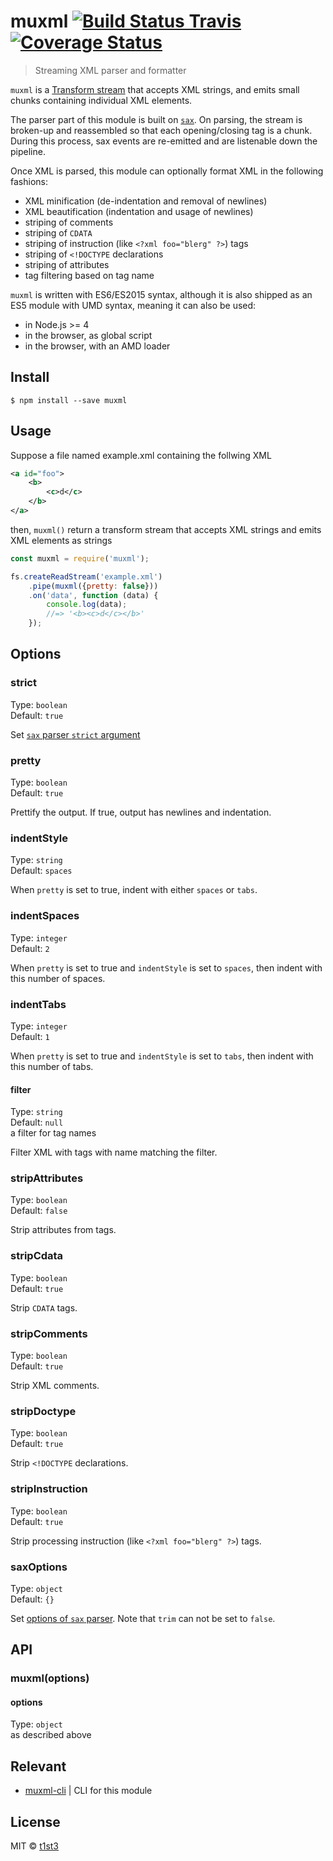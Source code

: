 # muxml [![Build Status Travis](https://travis-ci.org/t1st3/muxml.svg?branch=master)](https://travis-ci.org/t1st3/muxml) [![Coverage Status](https://coveralls.io/repos/github/t1st3/muxml/badge.svg?branch=master)](https://coveralls.io/github/t1st3/muxml?branch=master)

> Streaming XML parser and formatter

`muxml` is a [Transform stream](https://nodejs.org/api/stream.html#stream_duplex_and_transform_streams) that accepts XML strings, and emits small chunks containing individual XML elements.

The parser part of this module is built on [`sax`](https://www.npmjs.com/package/sax).
On parsing, the stream is broken-up and reassembled so that each opening/closing tag is a chunk. During this process, sax events are re-emitted and are listenable down the pipeline.

Once XML is parsed, this module can optionally format XML in the following fashions:

* XML minification (de-indentation and removal of newlines)
* XML beautification (indentation and usage of newlines)
* striping of comments
* striping of `CDATA`
* striping of instruction (like `<?xml foo="blerg" ?>`) tags
* striping of `<!DOCTYPE` declarations
* striping of attributes
* tag filtering based on tag name

`muxml` is written with ES6/ES2015 syntax, although it is also shipped as an ES5 module with UMD syntax, meaning it can also be used:

* in Node.js >= 4
* in the browser, as global script
* in the browser, with an AMD loader

## Install

```
$ npm install --save muxml
```

## Usage

Suppose a file named example.xml containing the follwing XML

```xml
<a id="foo">
	<b>
		<c>d</c>
	</b>
</a>
```

then, `muxml()` return a transform stream that accepts XML strings and emits XML elements as strings

```js
const muxml = require('muxml');

fs.createReadStream('example.xml')
	.pipe(muxml({pretty: false}))
	.on('data', function (data) {
		console.log(data);
		//=> '<b><c>d</c></b>'
	});
```

## Options

### strict

Type: `boolean`<br>
Default: `true`

Set [`sax` parser `strict` argument](https://www.npmjs.com/package/sax#arguments)

### pretty

Type: `boolean`<br>
Default: `true`

Prettify the output. If true, output has newlines and indentation.

### indentStyle

Type: `string`<br>
Default: `spaces`

When `pretty` is set to true, indent with either `spaces` or `tabs`.

### indentSpaces

Type: `integer`<br>
Default: `2`

When `pretty` is set to true and `indentStyle` is set to `spaces`, then indent with this number of spaces.

### indentTabs

Type: `integer`<br>
Default: `1`

When `pretty` is set to true and `indentStyle` is set to `tabs`, then indent with this number of tabs.

#### filter

Type: `string`<br>
Default: `null`<br>
a filter for tag names

Filter XML with tags with name matching the filter.

### stripAttributes

Type: `boolean`<br>
Default: `false`

Strip attributes from tags.

### stripCdata

Type: `boolean`<br>
Default: `true`

Strip `CDATA` tags.

### stripComments

Type: `boolean`<br>
Default: `true`

Strip XML comments.

### stripDoctype

Type: `boolean`<br>
Default: `true`

Strip `<!DOCTYPE` declarations.

### stripInstruction

Type: `boolean`<br>
Default: `true`

Strip processing instruction (like `<?xml foo="blerg" ?>`) tags.

### saxOptions

Type: `object`<br>
Default: `{}`

Set [options of `sax` parser](https://www.npmjs.com/package/sax#arguments). Note that `trim` can not be set to `false`.


## API

### muxml(options)

#### options

Type: `object`<br>
as described above


## Relevant

* [muxml-cli](https://github.com/t1st3/muxml-cli) | CLI for this module


## License

MIT © [t1st3](http://tiste.org)
